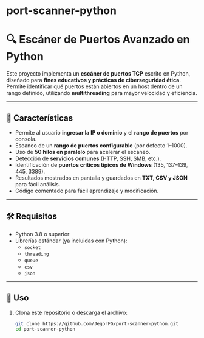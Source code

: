 # port-scanner-python

# 🔍 Escáner de Puertos Avanzado en Python

Este proyecto implementa un **escáner de puertos TCP** escrito en Python, diseñado para **fines educativos y prácticas de ciberseguridad ética**.  
Permite identificar qué puertos están abiertos en un host dentro de un rango definido, utilizando **multithreading** para mayor velocidad y eficiencia.

---

## 🚀 Características

- Permite al usuario **ingresar la IP o dominio** y el **rango de puertos** por consola.  
- Escaneo de un **rango de puertos configurable** (por defecto 1–1000).  
- Uso de **50 hilos en paralelo** para acelerar el escaneo.  
- Detección de **servicios comunes** (HTTP, SSH, SMB, etc.).  
- Identificación de **puertos críticos típicos de Windows** (135, 137–139, 445, 3389).  
- Resultados mostrados en pantalla y guardados en **TXT, CSV y JSON** para fácil análisis.  
- Código comentado para fácil aprendizaje y modificación.  

---

## 🛠️ Requisitos

- Python 3.8 o superior  
- Librerías estándar (ya incluidas con Python):  
  - `socket`  
  - `threading`  
  - `queue`  
  - `csv`  
  - `json`  

---

## 📌 Uso

1. Clona este repositorio o descarga el archivo:  

   ```bash
   git clone https://github.com/JegorFG/port-scanner-python.git
   cd port-scanner-python
